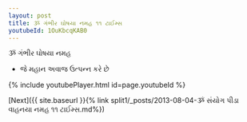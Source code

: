```yaml
---
layout: post
title: ૐ ગંભીર ઘોષયા નમહ ૧૧ ટાઈમ્સ
youtubeId: 1OuKbcqKAB0
---
```

 
 
 ૐ ગંભીર ઘોષયા નમહ  
 
 -  જે મહાન અવાજ ઉત્પન્ન કરે છે 
 
  
 
  
 
 
 
 
 
 


{% include youtubePlayer.html id=page.youtubeId %}
 
[Next]({{ site.baseurl }}{% link  split1/_posts/2013-08-04-ૐ સંયોગ પીડા વાહનયા નમહ ૧૧ ટાઈમ્સ.md%})
 
